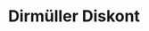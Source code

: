---
title: "Dirmüller Diskont"
url: /zwettl-niederoesterreich/dirmueller-diskont/
shop: Dorfladen
---